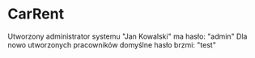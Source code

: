 # CarRent
Utworzony administrator systemu "Jan Kowalski" ma hasło: "admin"
Dla nowo utworzonych pracowników domyślne hasło brzmi: "test"
